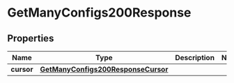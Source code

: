 

# GetManyConfigs200Response


## Properties

| Name | Type | Description | Notes |
|------------ | ------------- | ------------- | -------------|
|**cursor** | [**GetManyConfigs200ResponseCursor**](GetManyConfigs200ResponseCursor.md) |  |  |



